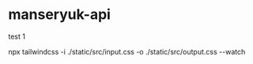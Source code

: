 # manseryuk-api
test 1

npx tailwindcss -i ./static/src/input.css -o ./static/src/output.css --watch